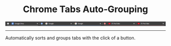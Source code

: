 <h1 align=center>Chrome Tabs Auto-Grouping</h1>
<img align=center src="screenshot.png"></img>
<hr/>
Automatically sorts and groups tabs with the click of a button.
